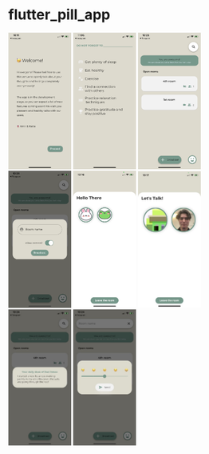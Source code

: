 # flutter_pill_app

<p float="left">
  <img src="the_room_photos/the_room_1.png" width=25%>
  <img src="the_room_photos/the_room_2.png" width=25%>
  <img src="the_room_photos/the_room_3.png" width=25%>
  <img src="the_room_photos/the_room_4.png" width=25%>
  <img src="the_room_photos/the_room_5.png" width=25%>
  <img src="the_room_photos/the_room_6.jpeg" width=25%>
  <img src="the_room_photos/the_room_7.jpeg" width=25%>
  <img src="the_room_photos/the_room_8.jpeg" width=25%>
</p>
